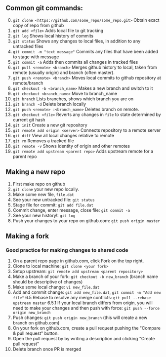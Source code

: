 ## Common git commands:
  0. `git clone <https://github.com/some_repo/some_repo.git>` Obtain exact copy of repo from github
  1. `git add <file>` Adds local file to git tracking
  2. `git log` Shows local history of commits
  3. `git status` Shows any changes to local files, in addition to any untracked files
  4. `git commit -m "text message"` Commits any files that have been added to stage with message
  5. `git commit -a` Adds then commits all changes in tracked files
  6. `git pull <remote> <branch>` Merges github history to local, taken from remote (usually origin) and branch (often master).
  7. `git push <remote> <branch>` Moves local commits to github repository at remote/branch
  8. `git checkout -b <branch_name>` Makes a new branch and switch to it
  9. `git checkout <branch_name>` Move to branch_name
  10. `git branch` Lists branches, shows which branch you are on
  11. `git branch -d` Delete branch locally
  12. `git push <remote> :<branch_name>` Deletes branch on remote.
  13. `git checkout <file>` Reverts any changes in `file` to state determined by current git hash
  14. `git init` Create a new git repository
  15. `git remote add origin <server>` Connects repository to a remote server
  16. `git diff` View all local changes relative to remote
  17. `git rm` Removes a tracked file
  18. `git remote -v` Shows identity of origin and other remotes
  19. `git remote add upstream <parent repo>` Adds upstream remote for a parent repo


## Making a new repo
1. First make repo on github
2. `git clone` your new repo locally.
3. Make some new file, `file.dat`
4. See your new untracked file: `git status`
5. Stage file for commit: `git add file.dat`
6. Commit change, enter message, close file: `git commit -a`
7. See your new history!: `git log`
8. Push your changes to your repo on github.com: `git push origin master`

## Making a fork
### Good practice for making changes to shared code
1. On a parent repo page in github.com, click Fork on the top right.
2. Clone to local machine: `git clone <your fork>`
3. Setup upstream: `git remote add upstream <parent repository>`
4. Make a branch of your fork: `git checkout -b new_branch` (branch name should be descriptive of changes)
5. Make some local change: `vi new_file.dat`
6. Add and commit change: `git add new_file.dat`, `git commit -m "Add new file"`
6.5 Rebase to resolve any merge conflicts: `git pull --rebase upstream master`
6.5.1 If your local branch differs from origin, you will need to make your changes and then push with force:
`git push --force origin new_branch`
7. Push changes: `git push origin new_branch` (this will create a new branch on github.com)
8. On your fork on github.com, create a pull request pushing the "Compare & pull request" button.
9. Open the pull request by by writing a description and clicking "Create pull request"
10. Delete branch once PR is merged
